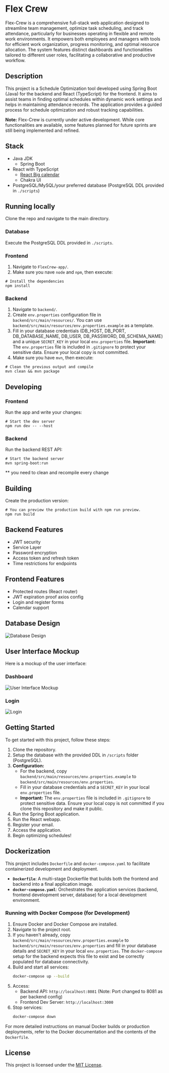 # Flex Crew

Flex-Crew is a comprehensive full-stack web application designed to streamline team management, optimize task scheduling, and track attendance, particularly for businesses operating in flexible and remote work environments. It empowers both employees and managers with tools for efficient work organization, progress monitoring, and optimal resource allocation. The system features distinct dashboards and functionalities tailored to different user roles, facilitating a collaborative and productive workflow.

## Description

This project is a Schedule Optimization tool developed using Spring Boot (Java) for the backend and React (TypeScript) for the frontend. It aims to assist teams in finding optimal schedules within dynamic work settings and helps in maintaining attendance records. The application provides a guided process for schedule optimization and robust tracking capabilities.

**Note:** Flex-Crew is currently under active development. While core functionalities are available, some features planned for future sprints are still being implemented and refined.

## Stack

- Java JDK
  - Spring Boot
- React with TypeScript
  - [React Big calendar](https://www.npmjs.com/package/react-big-calendar)
  - Chakra UI
- PostgreSQL/MySQL/your preferred database (PostgreSQL DDL provided in `./scripts`)

## Running locally

Clone the repo and navigate to the main directory.

### Database

Execute the PostgreSQL DDL provided in `./scripts`.

### Frontend

1. Navigate to `FlexCrew-app/`.
2. Make sure you nave `node` and `npm`, then execute:

```
# Install the dependencies
npm install
```

### Backend

1. Navigate to `backend/`.
2. Create `env.properties` configuration file in `backend/src/main/resources/`. You can use `backend/src/main/resources/env.properties.example` as a template.
3. Fill in your database credentials (DB_HOST, DB_PORT, DB_DATABASE_NAME, DB_USER, DB_PASSWORD, DB_SCHEMA_NAME) and a unique `SECRET_KEY` in your local `env.properties` file.
   **Important:** The `env.properties` file is included in `.gitignore` to protect your sensitive data. Ensure your local copy is not committed.
4. Make sure you have `mvn`, then execute:

```
# Clean the previous output and compile
mvn clean && mvn package
```

## Developing

### Frontend

Run the app and write your changes:

```
# Start the dev server
npm run dev -- --host
```

### Backend

Run the backend REST API:

```
# Start the backend server
mvn spring-boot:run
```

\*\* you need to clean and recompile every change

## Building

Create the production version:

```
# You can preview the production build with npm run preview.
npm run build
```

## Backend Features

- JWT security
- Service Layer
- Password encryption
- Access token and refresh token
- Time restrictions for endpoints

## Frontend Features

- Protected routes (React router)
- JWT expiration proof axios config
- Login and register forms
- Calendar support

## Database Design

![Database Design](./images/database.png)

## User Interface Mockup

Here is a mockup of the user interface:

### Dashboard

![User Interface Mockup](./images/dashboard.png)

### Login

![Login](./images/login.png)

## Getting Started

To get started with this project, follow these steps:

1. Clone the repository.
2. Setup the database with the provided DDL in `/scripts` folder (PostgreSQL).
3. **Configuration:**
   - For the backend, copy `backend/src/main/resources/env.properties.example` to `backend/src/main/resources/env.properties`.
   - Fill in your database credentials and a `SECRET_KEY` in your local `env.properties` file.
   - **Important:** The `env.properties` file is included in `.gitignore` to protect sensitive data. Ensure your local copy is not committed if you clone this repository and make it public.
4. Run the Spring Boot application.
5. Run the React webapp.
6. Register your email.
7. Access the application.
8. Begin optimizing schedules!

## Dockerization

This project includes `Dockerfile` and `docker-compose.yaml` to facilitate containerized development and deployment.

- **`Dockerfile`**: A multi-stage Dockerfile that builds both the frontend and backend into a final application image.
- **`docker-compose.yaml`**: Orchestrates the application services (backend, frontend development server, database) for a local development environment.

### Running with Docker Compose (for Development)

1.  Ensure Docker and Docker Compose are installed.
2.  Navigate to the project root.
3.  If you haven't already, copy `backend/src/main/resources/env.properties.example` to `backend/src/main/resources/env.properties` and fill in your database details and `SECRET_KEY` in your local `env.properties`. The `docker-compose` setup for the backend expects this file to exist and be correctly populated for database connectivity.
4.  Build and start all services:
    ```bash
    docker-compose up --build
    ```
5.  Access:
    - Backend API: `http://localhost:8081` (Note: Port changed to 8081 as per backend config)
    - Frontend Dev Server: `http://localhost:3000`
6.  Stop services:
    ```bash
    docker-compose down
    ```

For more detailed instructions on manual Docker builds or production deployments, refer to the Docker documentation and the contents of the `Dockerfile`.

## License

This project is licensed under the [MIT License](LICENSE).
